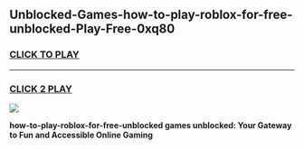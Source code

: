 
## Unblocked-Games-how-to-play-roblox-for-free-unblocked-Play-Free-0xq80
<h3>
<a href="https://premium76.site?title=how-to-play-roblox-for-free-unblocked&ref=21A">CLICK TO PLAY</a></h3>
<hr>

<h3>
<a href="https://premium76.site?title=how-to-play-roblox-for-free-unblocked&ref=21A">CLICK 2 PLAY</a>
  
</h3>

<a href="https://premium76.site?title=how-to-play-roblox-for-free-unblocked&ref=21A"><img src="https://clearcache.store/games.png"></a>


**how-to-play-roblox-for-free-unblocked games unblocked: Your Gateway to Fun and Accessible Online Gaming**
